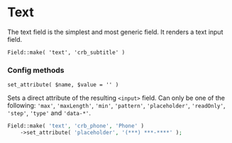 # Text

The text field is the simplest and most generic field. It renders a text input field.

`Field::make( 'text', 'crb_subtitle' )`

### Config methods

`set_attribute( $name, $value = '' )`

Sets a direct attribute of the resulting `<input>` field. Can only be one of the following: `'max'`, `'maxLength'`, `'min'`, `'pattern'`, `'placeholder'`, `'readOnly'`, `'step'`, `'type'` and `'data-*'`.

```php
Field::make( 'text', 'crb_phone', 'Phone' )
    ->set_attribute( 'placeholder', '(***) ***-****' );
```
